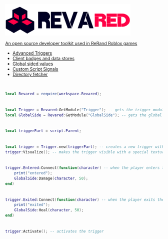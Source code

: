 <a href="https://github.com/ReRand/RbxRevared"><img height=100 src="https://github.com/ReRand/RbxRevared/blob/main/Assets/Revared.png?raw=true" alt="Banner">

An open source developer toolkit used in ReRand Roblox games
- Advanced Triggers
- Client badges and data stores
- Global sided values
- Custom Script Signals
- Directory fetcher

<br>

```lua
local Revared = require(workspace.Revared);


local Trigger = Revared:GetModule("Trigger"); -- gets the trigger module
local GlobalSide = Revared:GetModule("GlobalSide"); -- gets the global sided values module


local triggerPart = script.Parent;


local trigger = Trigger.new(triggerPart); -- creates a new trigger with the part
trigger:Visualize(); -- makes the trigger visible with a special texture


trigger.Entered:Connect(function(character) -- when the player enters the trigger it damages them
    print("entered");
    GlobalSide:Damage(character, 50);
end)


trigger.Exited:Connect(function(character) -- when the player exits the trigger it heals them
    print("exited");
    GlobalSide:Heal(character, 50);
end)


trigger:Activate(); -- activates the trigger
```

